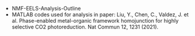 - NMF-EELS-Analysis-Outline
- MATLAB codes used for analysis in paper: Liu, Y., Chen, C., Valdez, J. et al. Phase-enabled metal-organic framework homojunction for highly selective CO2 photoreduction. Nat Commun 12, 1231 (2021).  

